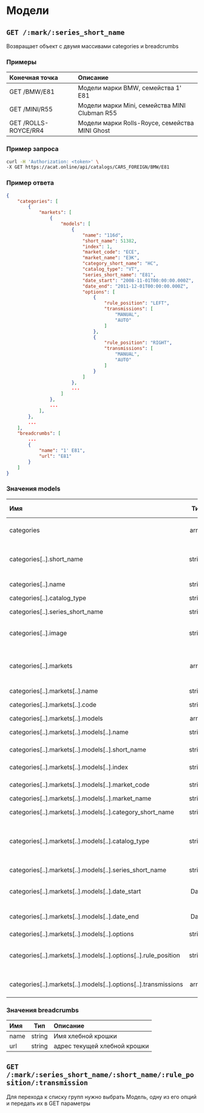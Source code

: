 # Модели

## `GET /:mark/:series_short_name`

Возвращает объект с двумя массивами categories и breadcrumbs

### Примеры

| Конечная точка | Описание |
| :---- | :--------------- |
| GET /BMW/E81 | Модели марки BMW, семейства 1' E81 |
| GET /MINI/R55 | Модели марки Mini, семейства MINI Clubman R55 |
| GET /ROLLS-ROYCE/RR4 | Модели марки Rolls-Royce, семейства MINI Ghost |

### Пример запроса

```bash
curl -H 'Authorization: <token>' \
-X GET https://acat.online/api/catalogs/CARS_FOREIGN/BMW/E81
```

### Пример ответа

```json
{
    "categories": [
        {
            "markets": [
                {
                    "models": [
                        {
                            "name": "116d",
                            "short_name": 51382,
                            "index": 1,
                            "market_code": "ECE",
                            "market_name": "ЕЭК",
                            "category_short_name": "HC",
                            "catalog_type": "VT",
                            "series_short_name": "E81",
                            "date_start": "2008-11-01T00:00:00.000Z",
                            "date_end": "2011-12-01T00:00:00.000Z",
                            "options": [
                                {
                                    "rule_position": "LEFT",
                                    "transmissions": [
                                        "MANUAL",
                                        "AUTO"
                                    ]
                                },
                                {
                                    "rule_position": "RIGHT",
                                    "transmissions": [
                                        "MANUAL",
                                        "AUTO"
                                    ]
                                }
                            ]
                        },
                        ...
                    ]
                },
                ...
            ],
        },
        ...
    ],
    "breadcrumbs": [
        ...
        {
            "name": "1' E81",
            "url": "E81"
        }
    ]
}
```

### Значения models

| Имя | Тип | Используется в URL | Описание |
| :---- | :------: | :------: | :--------------- |
| categories | array | - | Категории транспортного средства |
| categories[..].short_name | string | - | Идентификатор категории транспортного средства |
| categories[..].name | string | - | Название категории |
| categories[..].catalog_type | string | - | Тип каталога |
| categories[..].series_short_name | string | - | Идентификатор серии |
| categories[..].image | string | - | URL категории транспортного средства |
| categories[..].markets | array | - | Список рынков, на которых производились транспортные средства |
| categories[..].markets[..].name | string | - | Название рынка |
| categories[..].markets[..].code | string | - | Идентификатор рынка |
| categories[..].markets[..].models | array | - | Модели |
| categories[..].markets[..].models[..].name | string | - | Название модели |
| categories[..].markets[..].models[..].short_name | string | Да | Идентификатор модели |
| categories[..].markets[..].models[..].index | string | - | Порядковый номер модели |
| categories[..].markets[..].models[..].market_code | string | - | Идентификатор рынка |
| categories[..].markets[..].models[..].market_name | string | - | Название рынка |
| categories[..].markets[..].models[..].category_short_name | string | - | Идентификатор категории |
| categories[..].markets[..].models[..].catalog_type | string | - | Тип каталога (enum, VT - современный каталог, ST - живая традиция) |
| categories[..].markets[..].models[..].series_short_name | string | - | Идентификатор серии |
| categories[..].markets[..].models[..].date_start | Date | - | Дата начала производства модели |
| categories[..].markets[..].models[..].date_end | Date | - | Дата окончания производства модели |
| categories[..].markets[..].models[..].options | string | - | Опции модели |
| categories[..].markets[..].models[..].options[..].rule_position | string | Да | Позиция руля (слева, справа, для мотоциклов - посередине) |
| categories[..].markets[..].models[..].options[..].transmissions | array | Да | КПП (автоматическая или ручная) |


### Значения breadcrumbs

| Имя | Тип | Описание |
| :---- | :------: | :--------------- |
| name | string | Имя хлебной крошки |
| url | string | адрес текущей хлебной крошки |


## `GET /:mark/:series_short_name/:short_name/:rule_position/:transmission`

Для перехода к списку групп нужно выбрать Модель, одну из его опций и передать их в GET параметры